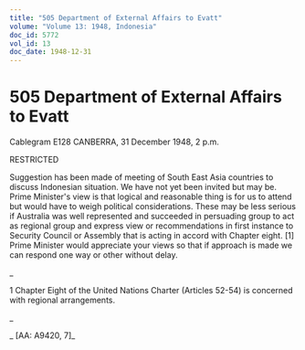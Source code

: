 ```yaml
---
title: "505 Department of External Affairs to Evatt"
volume: "Volume 13: 1948, Indonesia"
doc_id: 5772
vol_id: 13
doc_date: 1948-12-31
---
```


# 505 Department of External Affairs to Evatt

Cablegram E128 CANBERRA, 31 December 1948, 2 p.m.

RESTRICTED

Suggestion has been made of meeting of South East Asia countries to discuss Indonesian situation. We have not yet been invited but may be. Prime Minister's view is that logical and reasonable thing is for us to attend but would have to weigh political considerations. These may be less serious if Australia was well represented and succeeded in persuading group to act as regional group and express view or recommendations in first instance to Security Council or Assembly that is acting in accord with Chapter eight. [1] Prime Minister would appreciate your views so that if approach is made we can respond one way or other without delay.

_

1 Chapter Eight of the United Nations Charter (Articles 52-54) is concerned with regional arrangements.

_

_ [AA: A9420, 7]_
